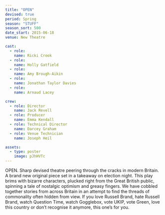 ```yaml
---
title: "OPEN"
devised: true
period: Spring
season: "STUFF"
season_sort: 500
date_start: 2015-06-18
venue: New Theatre

cast:
  - role:
    name: Ricki Crook
  - role:
    name: Holly Gatfield
  - role:
    name: Amy Brough-Aikin
  - role:
    name: Jonathan Taylor Davies
  - role:
    name: Arnaud Lacey

crew:
  - role: Director
    name: Jack Revell
  - role: Producer
    name: Emma Kendall
  - role: Technical Director
    name: Darcey Graham
  - role: Venue Technician
    name: Joseph Heil

assets:
  - type: poster
    image: pJhHVTc
---
```


OPEN. Sharp devised theatre peering through the cracks in modern Britain. A brand new original piece set in a takeaway on election night. This play brims with bizarre characters, plucked right from the Great British public, spinning a tale of nostalgic optimism and greasy fingers. We have cobbled together stories from across Britain in an attempt to find the threads of commonality often hidden from view. If you love Russell Brand, hate Russell Brand, watch Question Time, watch Gogglebox, vote UKIP, vote Green, love this country or don’t recognise it anymore, this one’s for you.

